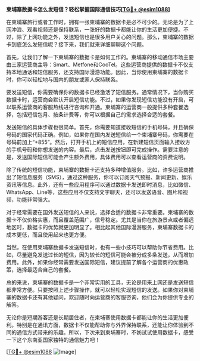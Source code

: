 **柬埔寨数据卡怎么发短信？轻松掌握国际通信技巧[[TG💪+ @esim1088](https://t.me/s/esim1088)]**

在柬埔寨旅行或者工作时，拥有一张柬埔寨的数据卡是必不可少的。无论是为了上网冲浪、观看视频还是保持联系，一张好的数据卡都能让你的生活更加便捷。不过，除了上网功能之外，发送短信也是很多用户关心的问题。那么，柬埔寨的数据卡到底怎么发短信呢？接下来，我们就来详细聊聊这个问题。

首先，让我们了解一下柬埔寨的数据卡是如何工作的。柬埔寨的移动通信市场主要由三家运营商主导：Smart、Metfone和CooTel。这些运营商提供的数据卡不仅支持本地通话和短信服务，还支持国际漫游功能。因此，当你使用柬埔寨的数据卡时，你可以轻松地与国内的朋友或家人保持联系。

要发送短信，你需要确保你的数据卡已经激活了短信服务。通常情况下，当你购买数据卡时，运营商会默认开启短信功能。不过，如果你发现短信功能没有开启，可以联系运营商的客服热线进行咨询和开通。柬埔寨的运营商一般提供多种套餐选择，包括短信包月、按条计费等，你可以根据自己的需求选择合适的套餐。

发送短信的具体步骤也很简单。首先，你需要知道接收短信的手机号码，并且确保号码的国家代码正确。例如，如果你在国内发送短信给一个柬埔寨号码，你需要在号码前加上“+855”。然后，打开手机上的短信应用，在新建短信页面输入接收方的手机号码和你想发送的内容。最后，点击发送按钮即可完成操作。需要注意的是，发送国际短信可能会产生额外费用，具体费用可以查看运营商的资费说明。

除了传统的短信功能，柬埔寨的数据卡还支持多种增值服务。比如，许多运营商推出了短信息服务（SMS），通过这种服务，你可以订阅天气预报、新闻更新、娱乐资讯等信息。此外，还有一些应用程序可以通过数据卡发送即时消息，比如微信、WhatsApp、Line等，这些应用不仅支持文字聊天，还可以发送语音、图片和视频，功能非常强大。

对于经常需要在国外发送短信的人来说，选择合适的数据卡非常重要。柬埔寨的数据卡不仅价格实惠，而且覆盖范围广，信号稳定。尤其是当你在旅游景点或者偏远地区时，数据卡的优势就更加明显了。相比起其他国际漫游服务，柬埔寨数据卡的成本更低，而且使用起来也更方便。

当然，在使用柬埔寨数据卡发送短信时，也有一些小技巧可以帮助你节省费用。比如，尽量避免发送过长的短信，因为较长的短信可能会被分成多条发送，从而增加费用。此外，如果你经常需要发送国际短信，建议提前了解各个运营商的优惠政策，选择最适合自己的套餐。

总的来说，柬埔寨的数据卡是一个非常实用的工具，无论是用来上网还是发送短信都非常方便。只要按照上述步骤操作，就可以轻松实现短信的发送。如果你对柬埔寨的数据卡还有其他疑问，欢迎随时向运营商的客服咨询，他们会为你提供专业的解答。

无论你是短期游客还是长期居住者，在柬埔寨使用数据卡都能让你的生活更加便利。特别是在通讯方面，数据卡不仅能帮助你与外界保持联系，还能让你体验到不同的通信方式带来的乐趣。所以，下次来到柬埔寨时，不妨试试使用数据卡，感受一下这个东南亚国家独特的通信魅力吧！

[[TG💪+ @esim1088](https://t.me/s/esim1088) ![Image](https://i.postimg.cc/4NQfJmqS/Snipaste-2025-05-13-00-14-12.png)]